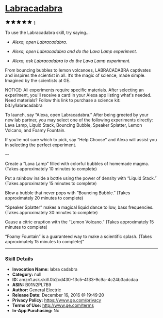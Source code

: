 # [Labracadabra](http://alexa.amazon.com/#skills/amzn1.ask.skill.0b2cd430-13c5-4133-9c9a-4c24b3adcdaa)
![5 stars](../../images/ic_star_black_18dp_1x.png)![5 stars](../../images/ic_star_black_18dp_1x.png)![5 stars](../../images/ic_star_black_18dp_1x.png)![5 stars](../../images/ic_star_black_18dp_1x.png)![5 stars](../../images/ic_star_black_18dp_1x.png) 1

To use the Labracadabra skill, try saying...

* *Alexa, open Labracadabra.*

* *Alexa, open Labracadabra and do the Lava Lamp experiment.*

* *Alexa, ask Labracadabra to do the Lava Lamp experiment.*

From bouncing bubbles to lemon volcanoes, LABRACADABRA captivates and inspires the scientist in all. It’s the magic of science, made simple. Imagined by the scientists at GE.

NOTICE: All experiments require specific materials. After selecting an experiment, you'll receive a card in your Alexa app listing what's needed. Need materials? Follow this link to purchase a science kit: bit.ly/labracadabra

To launch, say “Alexa, open Labracadabra.” After being greeted by your new lab partner, you may select one of the following experiments directly: Lava Lamp, Liquid Stack, Bouncing Bubble, Speaker Splatter, Lemon Volcano, and Foamy Fountain.

If you’re not sure which to pick, say “Help Choose” and Alexa will assist you in selecting the perfect experiment.

-- 

Create a “Lava Lamp” filled with colorful bubbles of homemade magma. (Takes approximately 10 minutes to complete)

Put a rainbow inside a bottle using the power of density with “Liquid Stack.” (Takes approximately 15 minutes to complete)

Blow a bubble that never pops with “Bouncing Bubble.” (Takes approximately 20 minutes to complete)

“Speaker Splatter” makes a magical liquid dance to low, bass frequencies. (Takes approximately 30 minutes to complete)

Cause a citric eruption with the “Lemon Volcano.” (Takes approximately 15 minutes to complete)

“Foamy Fountain” is a guaranteed way to make a scientific splash. (Takes approximately 15 minutes to complete)"

***

### Skill Details

* **Invocation Name:** labra cadabra
* **Category:** null
* **ID:** amzn1.ask.skill.0b2cd430-13c5-4133-9c9a-4c24b3adcdaa
* **ASIN:** B01N2PL7B9
* **Author:** General Electric
* **Release Date:** December 16, 2016 @ 19:49:20
* **Privacy Policy:** https://www.ge.com/privacy
* **Terms of Use:** http://www.ge.com/terms
* **In-App Purchasing:** No
